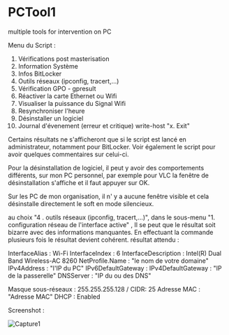 # PCTool1
multiple tools for intervention on PC


Menu du Script :

1.  Vérifications post masterisation
2.  Information Système
3.  Infos BitLocker
4.  Outils réseaux (ipconfig, tracert,...)
5.  Vérification GPO - gpresult
6.  Réactiver la carte Ethernet ou Wifi
7.  Visualiser la puissance du Signal Wifi
8.  Resynchroniser l'heure
9.  Désinstaller un logiciel
10. Journal d'évenement (erreur et critique)
  write-host "x.  Exit"


Certains résultats ne s'afficheront que si le script est lancé en administrateur, notamment pour BitLocker.
Voir également le script pour avoir quelques commentaires sur celui-ci.

Pour la désinstallation de logiciel, il peut y avoir des comportements différents, sur mon PC personnel, 
par exemple pour VLC la fenêtre de désinstallation s'affiche et il faut appuyer sur OK.

Sur les PC de mon organisation, il n' y a aucune fenêtre visible et cela désinstalle directement le soft en mode silencieux.


au choix "4 . outils réseaux (ipconfig, tracert,...)", dans le sous-menu "1. configuration réseau de l'interface active" ,
Il se peut que le résultat soit bizarre avec des informations manquantes. En effectuant la commande plusieurs fois le résultat devient cohérent.
résultat attendu :

InterfaceAlias       : Wi-Fi
InterfaceIndex       : 6
InterfaceDescription : Intel(R) Dual Band Wireless-AC 8260
NetProfile.Name      : "le nom de votre domaine"
IPv4Address          : "l'IP du PC"
IPv6DefaultGateway   :
IPv4DefaultGateway   : "IP de la passerelle"
DNSServer            : "IP du ou des DNS"
                       

Masque sous-réseaux  : 255.255.255.128 / CIDR: 25
Adresse MAC          : "Adresse MAC"
DHCP                 : Enabled


Screenshot :

![Capture1](https://user-images.githubusercontent.com/105367565/168375240-95613e70-06e3-4958-8fe8-073b3d9e991a.PNG)



